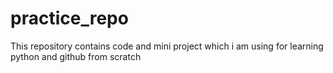# practice_repo
This repository contains code and mini project which i am using for learning python and github from scratch
